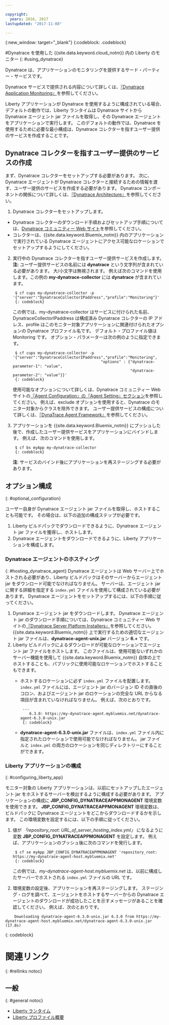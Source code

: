 ```yaml
---

copyright:
  years: 2016, 2017
lastupdated: "2017-11-08"

---
```


{:new_window: target="_blank"}
{:codeblock: .codeblock}

#Dynatrace を使用した {{site.data.keyword.cloud_notm}} 内の Liberty のモニター
{: #using_dynatrace}

Dynatrace は、アプリケーションのモニタリングを提供するサード・パーティー・サービスです。

Dynatrace サービスで提供される内容について詳しくは、[『Dynatrace Application Monitoring』](http://www.dynatrace.com/en/products/application-monitoring.html)を参照してください。

Liberty アプリケーションが Dynatrace を使用するように構成されている場合、デフォルトの動作では、Liberty ランタイムは Dynatrace サイトから Dynatrace エージェント jar ファイルを取得し、その Dynatrace エージェントをアプリケーションで実行します。  このデフォルトの動作では、Dynatrace を使用するために必要な最小構成は、Dynatrace コレクターを指すユーザー提供のサービスを作成することです。

## Dynatrace コレクターを指すユーザー提供のサービスの作成

まず、Dynatrace コレクターをセットアップする必要があります。  次に、Dynatrace エージェントが Dynatrace コレクターと接続するための情報を渡す、ユーザー提供のサービスを作成する必要があります。 Dynatrace コンポーネントの関係について詳しくは、[『Dynatrace Architecture』](https://community.dynatrace.com/community/display/DOCDT63/Architecture)を参照してください。

1. Dynatrace コレクターをセットアップします。
  * Dynatrace コレクターのダウンロード手順およびセットアップ手順については、[Dynatrace コミュニティー Web サイト](https://community.dynatrace.com/community/display/EVAL/Step+3+-+Connect+Agent+to+Dynatrace)を参照してください。
  * コレクターは、{{site.data.keyword.Bluemix_notm}} 内のアプリケーションで実行されている Dynatrace エージェントにアクセス可能なロケーションでセットアップするようにしてください。
2. 実行中の Dynatrace コレクターを指すユーザー提供サービスを作成します。 **注:** ユーザー提供サービスの名前には **dynatrace** という文字列が含まれている必要があります。 大/小文字は無視されます。 例えば次のコマンドを使用します。この例の **my-dynatrace-collector** には **dynatrace** が含まれています。

        $ cf cups my-dynatrace-collector -p '{"server":"DynatraceCollectorIPaddress","profile":"Monitoring"}'
        {: codeblock}

    この例では、my-dynatrace-collector はサービスに付けられた名前、DynatraceCollectorIPaddress は構成済み Dynatrace コレクターの IP アドレス、profile はこのモニター対象アプリケーションに関連付けられたオプションの Dynatrace プロファイル名です。 デフォルト・プロファイル値は Monitoring です。 オプション・パラメーターは次の例のように指定できます。

        $ cf cups my-dynatrace-collector -p '{"server":"DynatraceCollectorIPaddress","profile":"Monitoring",
                                              "options" : {"dynatrace-parameter-1": "value",
                                                           "dynatrace-parameter-2": "value"}}'
        {: codeblock}

    使用可能なオプションについて詳しくは、Dynatrace コミュニティー Web サイトの[『Agent Configuration』の『Agent Setting』セクション](https://community.dynatrace.com/community/display/DOCDT62/Agent+Configuration)を参照してください。 例えば、exclude オプションを使用すると、Dynatrace のモニター対象からクラスを除外できます。 ユーザー提供サービスの構成について詳しくは、[『DynaTrace Agent Framework』](https://github.com/cloudfoundry/ibm-websphere-liberty-buildpack/blob/master/docs/framework-dynatrace-agent.md)を参照してください。

3. アプリケーションを {{site.data.keyword.Bluemix_notm}} にプッシュした後で、作成したユーザー提供サービスをアプリケーションにバインドします。 例えば、次のコマンドを使用します。

        $ cf bs myApp my-dynatrace-collector
        {: codeblock}

    **注**: サービスのバインド後にアプリケーションを再ステージングする必要があります。

## オプション構成
{: #optional_configuration}

ユーザー自身が Dynatrace エージェント jar ファイルを取得し、ホストすることも可能です。  その場合は、以下の追加の構成ステップが必要です。
1. Liberty ビルドパックでダウンロードできるように、Dynatrace エージェント jar ファイルを獲得し、ホストします。
2. Dynatrace エージェントをダウンロードできるように、Liberty アプリケーションを構成します。

### Dynatrace エージェントのホスティング
{: #hosting_dynatrace_agent}
Dynatrace エージェントは Web サーバー上でホストされる必要があり、Liberty ビルドパックはそのサーバーからエージェント jar をダウンロード可能でなければなりません。 サーバーは、エージェント jar に関する詳細を指定する `index.yml` ファイルを使用して構成されている必要があります。 Dynatrace エージェントをセットアップするには、以下の手順に従ってください。
  1. Dynatrace エージェント jar をダウンロードします。 Dynatrace エージェント jar のダウンロード手順については、Dynatrace コミュニティー Web サイトの[『Dynatrace Server Platform Installers』](https://community.dynatrace.com/community/display/EVAL/Step+1+-+Download+and+install+Dynatrace)を参照してください。 {{site.data.keyword.Bluemix_notm}} 上で実行するための適切なエージェント jar ファイルは、**dynatrace-agent-unix.jar** バージョン **6.+** です。
  2. Liberty ビルドパックによるダウンロードが可能なロケーションでエージェント jar ファイルをホストします。 このファイルは、使用可能ないずれかのサーバー機能を使用して {{site.data.keyword.Bluemix_notm}} 自体の上でホストすることも、パブリックに使用可能なロケーションでホストすることもできます。
     * ホストするロケーションに必ず `index.yml` ファイルを配置します。 `index.yml` ファイルには、エージェント jar のバージョン ID その直後のコロン、およびエージェント jar のロケーションの完全な URL からなる項目が含まれていなければなりません。 例えば、次のとおりです。

            ---
               6.3.0: https://my-dynatrace-agent.mybluemix.net/dynatrace-agent-6.3.0-unix.jar
            {: codeblock}

     * **dynatrace-agent-6.3.0-unix.jar** ファイルは、`index.yml` ファイル内に指定されたロケーションで使用可能でなければなりません。 jar ファイルと `index.yml` の両方のロケーションを同じディレクトリーにすることができます。

### Liberty アプリケーションの構成
{: #configuring_liberty_app}

モニター対象の Liberty アプリケーションは、以前にセットアップしたエージェント jar をホストするサーバーを検出するように構成する必要があります。 アプリケーションの構成に **JBP_CONFIG_DYNATRACEAPPMONAGENT** 環境変数を使用できます。 **JBP_CONFIG_DYNATRACEAPPMONAGENT** 環境変数は、ビルドパックに Dynatrace エージェントをどこからダウンロードするかを示します。 この環境変数を設定するには、以下の手順に従ってください。

1. 値が *「repository_root: URL_of_server_hosting_index.yml」* になるように変数 **JBP_CONFIG_DYNATRACEAPPMONAGENT** を設定します。 例えば、アプリケーションのプッシュ後に次のコマンドを発行します。

        $ cf se myApp JBP_CONFIG_DYNATRACEAPPMONAGENT 'repository_root: https://my-dynatrace-agent-host.mybluemix.net'
        {: codeblock}

    この例では、*my-dynatrace-agent-host.mybluemix.net* は、以前に構成したサーバーでホストされる `index.yml` ファイルの URL です。

2. 環境変数の設定後、アプリケーションを再ステージングします。 ステージング・ログを調べて、エージェントをホストするサーバーからの Dynatrace エージェントのダウンロードが成功したことを示すメッセージがあることを確認してください。 例えば、次のとおりです。
```
    Downloading dynatrace-agent-6.3.0-unix.jar 6.3.0 from https://my-dynatrace-agent-host.mybluemix.net/dynatrace-agent-6.3.0-unix.jar (17.8s)
```
{: codeblock}

# 関連リンク
{: #rellinks notoc}
## 一般
{: #general notoc}
* [Liberty ランタイム](index.html)
* [Liberty プロファイル概要](http://www-01.ibm.com/support/knowledgecenter/SSAW57_8.5.5/com.ibm.websphere.wlp.nd.doc/ae/cwlp_about.html)
